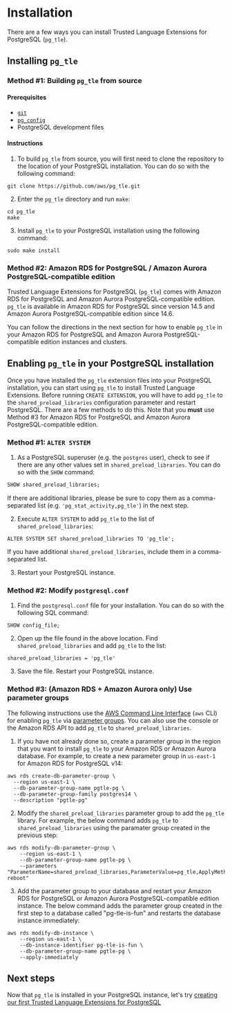 # Installation

There are a few ways you can install Trusted Language Extensions for PostgreSQL (`pg_tle`).

## Installing `pg_tle`

### Method #1: Building `pg_tle` from source

#### Prerequisites

- [`git`](https://git-scm.com/)
- [`pg_config`](https://www.postgresql.org/docs/current/app-pgconfig.html)
- PostgreSQL development files

#### Instructions

1. To build `pg_tle` from source, you will first need to clone the repository to the location of your PostgreSQL installation. You can do so with the following command:

```shell
git clone https://github.com/aws/pg_tle.git
```

2. Enter the `pg_tle` directory and run `make`:

```shell
cd pg_tle
make
```

3. Install `pg_tle` to your PostgreSQL installation using the following command:

```shell
sudo make install
```

### Method #2: Amazon RDS for PostgreSQL / Amazon Aurora PostgreSQL-compatible edition

Trusted Language Extensions for PostgreSQL (`pg_tle`) comes with Amazon RDS for PostgreSQL and Amazon Aurora PostgreSQL-compatible edition. `pg_tle` is available in Amazon RDS for PostgreSQL since version 14.5 and Amazon Aurora PostgreSQL-compatible edition since 14.6.

You can follow the directions in the next section for how to enable `pg_tle` in your Amazon RDS for PostgreSQL and Amazon Aurora PostgreSQL-compatible edition instances and clusters.

## Enabling `pg_tle` in your PostgreSQL installation

Once you have installed the `pg_tle` extension files into your PostgreSQL installation, you can start using `pg_tle` to install Trusted Language Extensions. Before running `CREATE EXTENSION`, you will have to add `pg_tle` to the `shared_preload_libraries` configuration parameter and restart PostgreSQL. There are a few methods to do this. Note that you **must** use Method #3 for Amazon RDS for PostgreSQL and Amazon Aurora PostgreSQL-compatible edition.

### Method #1: `ALTER SYSTEM`

1. As a PostgreSQL superuser (e.g. the `postgres` user), check to see if there are any other values set in `shared_preload_libraries`. You can do so with the `SHOW` command:

```sql
SHOW shared_preload_libraries;
```

If there are additional libraries, please be sure to copy them as a comma-separated list (e.g. `'pg_stat_activity,pg_tle'`) in the next step.

2. Execute `ALTER SYSTEM` to add `pg_tle` to the list of `shared_preload_libraries`:

```
ALTER SYSTEM SET shared_preload_libraries TO 'pg_tle';
```

If you have additional `shared_preload_libraries`, include them in a comma-separated list.

3. Restart your PostgreSQL instance.

### Method #2: Modify `postgresql.conf`

1. Find the `postgresql.conf` file for your installation. You can do so with the following SQL command:

```
SHOW config_file;
```

2. Open up the file found in the above location. Find `shared_preload_libraries` and add `pg_tle` to the list:

```
shared_preload_libraries = 'pg_tle'
```

3. Save the file. Restart your PostgreSQL instance.

### Method #3: (Amazon RDS + Amazon Aurora only) Use parameter groups

The following instructions use the [AWS Command Line Interface](https://aws.amazon.com/cli/) (`aws` CLI) for enabling `pg_tle` via [parameter groups](https://docs.aws.amazon.com/AmazonRDS/latest/UserGuide/USER_WorkingWithParamGroups.html). You can also use the console or the Amazon RDS API to add `pg_tle` to `shared_preload_libraries`.

1. If you have not already done so, create a parameter group in the region that you want to install `pg_tle` to your Amazon RDS or Amazon Aurora database. For example, to create a new parameter group in `us-east-1` for Amazon RDS for PostgreSQL v14:

```shell
aws rds create-db-parameter-group \
  --region us-east-1 \
  --db-parameter-group-name pgtle-pg \
  --db-parameter-group-family postgres14 \
  --description "pgtle-pg"
```

2. Modify the `shared_preload_libraries` parameter group to add the `pg_tle` library. For example, the below command adds `pg_tle` to `shared_preload_libraries` using the paramater group created in the previous step:

```shell
aws rds modify-db-parameter-group \
    --region us-east-1 \
    --db-parameter-group-name pgtle-pg \
    --parameters "ParameterName=shared_preload_libraries,ParameterValue=pg_tle,ApplyMethod=pending-reboot"
```

3. Add the parameter group to your database and restart your Amazon RDS for PostgreSQL or Amazon Aurora PostgreSQL-compatible edition instance. The below command adds the parameter group created in the first step to a database called "pg-tle-is-fun" and restarts the database instance immediately:


```shell
aws rds modify-db-instance \
    --region us-east-1 \
    --db-instance-identifier pg-tle-is-fun \
    --db-parameter-group-name pgtle-pg \
    --apply-immediately
```

## Next steps

Now that `pg_tle` is installed in your PostgreSQL instance, let's try [creating our first Trusted Language Extensions for PostgreSQL](./02_quickstart.md)
